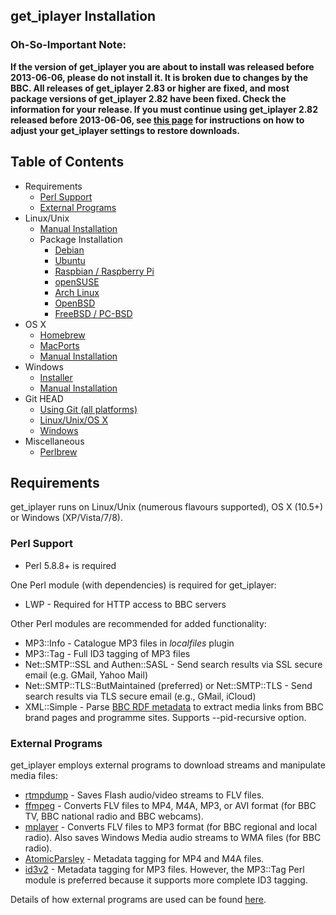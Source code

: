 ## get_iplayer Installation

### Oh-So-Important Note:

**If the version of get_iplayer you are about to install was released before 2013-06-06, please do not install it.  It is broken due to changes by the BBC. All releases of get_iplayer 2.83 or higher are fixed, and most package versions of get_iplayer 2.82 have been fixed.  Check the information for your release.  If you must continue using get_iplayer 2.82 released before 2013-06-06, see [this page](swfurl) for instructions on how to adjust your get_iplayer settings to restore downloads.**

## Table of Contents

- Requirements
	- [Perl Support](#requirements-perl)
	- [External Programs](#requirements-programs)
<a name="linux"></a>
<a name="unix"></a>
- Linux/Unix
    - [Manual Installation](manual)
    - Package Installation
        - [Debian](debian)
        - [Ubuntu](ubuntu)
        - [Raspbian / Raspberry Pi](raspbian)
        - [openSUSE](opensuse)
        - [Arch Linux](arch)
        - [OpenBSD](openbsd)
        - [FreeBSD / PC-BSD](freebsd)
<a name="osx"></a>
- OS X
    * [Homebrew](osxhomebrew)
    * [MacPorts](osxmacports)
    * [Manual Installation](osxmanual)
<a name="windows"></a>
- Windows
    * [Installer](winsetup)
    * [Manual Installation](winmanual)
<a name="githead"></a>
- Git HEAD
    - [Using Git (all platforms)](githeadgit)
    - [Linux/Unix/OS X](githeadunix)
    - [Windows](githeadwin)
<a name="miscellaneous"></a>
- Miscellaneous
	- [Perlbrew](perlbrew)

<a name="requirements"></a>
## Requirements

get_iplayer runs on Linux/Unix (numerous flavours supported), OS X (10.5+) or Windows (XP/Vista/7/8).

<a name="requirements-perl"></a>
### Perl Support

* Perl 5.8.8+ is required

One Perl module (with dependencies) is required for get_iplayer:

* LWP - Required for HTTP access to BBC servers

Other Perl modules are recommended for added functionality:

* MP3::Info - Catalogue MP3 files in *localfiles* plugin
* MP3::Tag - Full ID3 tagging of MP3 files
* Net::SMTP::SSL and Authen::SASL - Send search results via SSL secure email (e.g. GMail, Yahoo Mail)
* Net::SMTP::TLS::ButMaintained (preferred) or Net::SMTP::TLS - Send search results via TLS secure email (e.g., GMail, iCloud)
* XML::Simple - Parse [BBC RDF metadata](http://www.bbc.co.uk/ontologies/programmes/2009-09-07.shtml) to extract media links from BBC brand pages and programme sites. Supports --pid-recursive option.

<a name="requirements-programs"></a>
### External Programs

get_iplayer employs external programs to download streams and manipulate media files:

- [rtmpdump](http://rtmpdump.mplayerhq.hu/) - Saves Flash audio/video streams to FLV files.
- [ffmpeg](http://ffmpeg.org) - Converts FLV files to MP4, M4A, MP3, or AVI format (for BBC TV, BBC national radio and BBC webcams).
- [mplayer](http://www.mplayerhq.hu) - Converts FLV files to MP3 format (for BBC regional and local radio). Also saves Windows Media audio streams to WMA files (for BBC radio).
- [AtomicParsley](http://atomicparsley.sourceforge.net) - Metadata tagging for MP4 and M4A files.
- [id3v2](http://id3v2.sourceforge.net) - Metadata tagging for MP3 files. However, the MP3::Tag Perl module is preferred because it supports more complete ID3 tagging.

Details of how external programs are used can be found [here](modes#external-programs).
